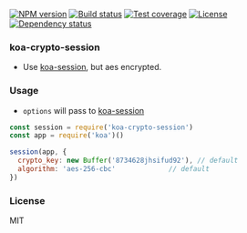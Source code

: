 [![NPM version][npm-img]][npm-url]
[![Build status][travis-img]][travis-url]
[![Test coverage][coveralls-img]][coveralls-url]
[![License][license-img]][license-url]
[![Dependency status][david-img]][david-url]

### koa-crypto-session

* Use [koa-session](https://github.com/koajs/session), but aes encrypted.

### Usage

* `options` will pass to [koa-session](https://github.com/koajs/session)

```js
const session = require('koa-crypto-session')
const app = require('koa')()

session(app, {
  crypto_key: new Buffer('8734628jhsifud92'), // default
  algorithm: 'aes-256-cbc'             // default
})
```

### License
MIT

[npm-img]: https://img.shields.io/npm/v/koa-crypto-session.svg?style=flat-square
[npm-url]: https://npmjs.org/package/koa-crypto-session
[travis-img]: https://img.shields.io/travis/onebook/koa-crypto-session.svg?style=flat-square
[travis-url]: https://travis-ci.org/onebook/koa-crypto-session
[coveralls-img]: https://img.shields.io/coveralls/onebook/koa-crypto-session.svg?style=flat-square
[coveralls-url]: https://coveralls.io/r/onebook/koa-crypto-session?branch=master
[license-img]: https://img.shields.io/badge/license-MIT-green.svg?style=flat-square
[license-url]: http://opensource.org/licenses/MIT
[david-img]: https://img.shields.io/david/onebook/koa-crypto-session.svg?style=flat-square
[david-url]: https://david-dm.org/onebook/koa-crypto-session
